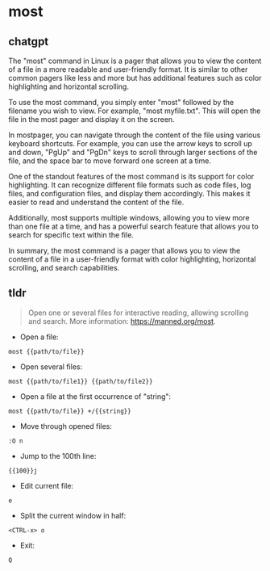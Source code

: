 # most 
## chatgpt 
The "most" command in Linux is a pager that allows you to view the content of a file in a more readable and user-friendly format. It is similar to other common pagers like less and more but has additional features such as color highlighting and horizontal scrolling.

To use the most command, you simply enter "most" followed by the filename you wish to view. For example, "most myfile.txt". This will open the file in the most pager and display it on the screen.

In mostpager, you can navigate through the content of the file using various keyboard shortcuts. For example, you can use the arrow keys to scroll up and down, "PgUp" and "PgDn" keys to scroll through larger sections of the file, and the space bar to move forward one screen at a time.

One of the standout features of the most command is its support for color highlighting. It can recognize different file formats such as code files, log files, and configuration files, and display them accordingly. This makes it easier to read and understand the content of the file.

Additionally, most supports multiple windows, allowing you to view more than one file at a time, and has a powerful search feature that allows you to search for specific text within the file.

In summary, the most command is a pager that allows you to view the content of a file in a user-friendly format with color highlighting, horizontal scrolling, and search capabilities. 

## tldr 
 
> Open one or several files for interactive reading, allowing scrolling and search.
> More information: <https://manned.org/most>.

- Open a file:

`most {{path/to/file}}`

- Open several files:

`most {{path/to/file1}} {{path/to/file2}}`

- Open a file at the first occurrence of "string":

`most {{path/to/file}} +/{{string}}`

- Move through opened files:

`:O n`

- Jump to the 100th line:

`{{100}}j`

- Edit current file:

`e`

- Split the current window in half:

`<CTRL-x> o`

- Exit:

`Q`
